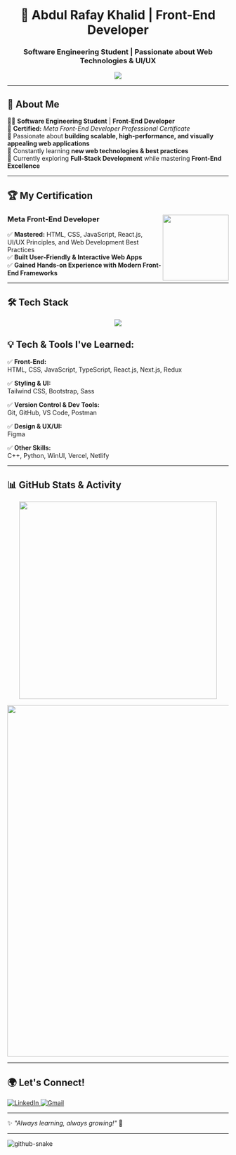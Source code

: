 <h1 align="center">🚀 Abdul Rafay Khalid | Front-End Developer</h1>
<h3 align="center">Software Engineering Student | Passionate about Web Technologies & UI/UX</h3>

<p align="center">
  <img src="https://readme-typing-svg.herokuapp.com?font=Fira+Code&weight=600&size=22&pause=1000&color=00E1FF&center=true&vCenter=true&width=600&lines=Front-End+Developer;Building+User-Friendly+Web+Experiences;Learning+Full-Stack+Development;Passionate+About+UI%2FUX;Always+Exploring+New+Technologies+%F0%9F%9A%80" />
</p>

---

## **🌟 About Me**  

👨‍💻 **Software Engineering Student** | **Front-End Developer**  
📜 **Certified:** *Meta Front-End Developer Professional Certificate*  
🎯 Passionate about **building scalable, high-performance, and visually appealing web applications**  
🌱 Constantly learning **new web technologies & best practices**  
📌 Currently exploring **Full-Stack Development** while mastering **Front-End Excellence**  

---

## 🏆 My Certification  

<div align="left">
  <img src="https://images.credly.com/size/680x680/images/e91ed0b0-842b-417f-8d2f-b07535febdda/image.png" width="150px" align="right">
  
  ### **Meta Front-End Developer**  
  ✅ **Mastered:** HTML, CSS, JavaScript, React.js, UI/UX Principles, and Web Development Best Practices  
  ✅ **Built User-Friendly & Interactive Web Apps**  
  ✅ **Gained Hands-on Experience with Modern Front-End Frameworks**  
</div>

---

## **🛠️ Tech Stack**  

<p align="center">
  <img src="https://skillicons.dev/icons?i=html,css,js,ts,react,nextjs,redux,tailwind,bootstrap,sass,nodejs,express,git,github,figma,vscode,py,cpp,postman,vercel,netlify,winui&perline=8" />
</p>

## 💡 Tech & Tools I've Learned:  

✅ **Front-End:**  
HTML, CSS, JavaScript, TypeScript, React.js, Next.js, Redux  

✅ **Styling & UI:**  
Tailwind CSS, Bootstrap, Sass  

✅ **Version Control & Dev Tools:**  
Git, GitHub, VS Code, Postman  

✅ **Design & UX/UI:**  
Figma  

✅ **Other Skills:**  
C++, Python, WinUI, Vercel, Netlify  

---

## **📊 GitHub Stats & Activity**  

<p align="center">
  <img src="https://github-readme-stats.vercel.app/api?username=ARafaykhalid&show_icons=true&theme=radical" width="450px">
</p>

<p align="center">
  <img src="https://github-readme-activity-graph.vercel.app/graph?username=ARafaykhalid&theme=react-dark&hide_border=true" width="800px">
</p>

---

## **🌍 Let's Connect!**  
<p align="left">
  <a href="https://www.linkedin.com/in/abdulrafaykhalid" target="_blank">
    <img src="https://img.shields.io/badge/LinkedIn-%230077B5.svg?style=for-the-badge&logo=linkedin&logoColor=white" alt="LinkedIn">
  </a>
  <a href="mailto:abdulrafaykhalidjameel@gmail.com">
    <img src="https://img.shields.io/badge/Gmail-%23D14836.svg?style=for-the-badge&logo=gmail&logoColor=white" alt="Gmail">
  </a>
</p>

---

✨ *"Always learning, always growing!"* 🚀  

---

<picture>
  <source media="(prefers-color-scheme: dark)" srcset="https://raw.githubusercontent.com/tobiasmeyhoefer/tobiasmeyhoefer/output/github-snake-dark.svg" />
  <source media="(prefers-color-scheme: light)" srcset="https://raw.githubusercontent.com/tobiasmeyhoefer/tobiasmeyhoefer/output/github-snake.svg" />
  <img alt="github-snake" src="https://raw.githubusercontent.com/tobiasmeyhoefer/tobiasmeyhoefer/output/github-snake.svg" />
</picture>
